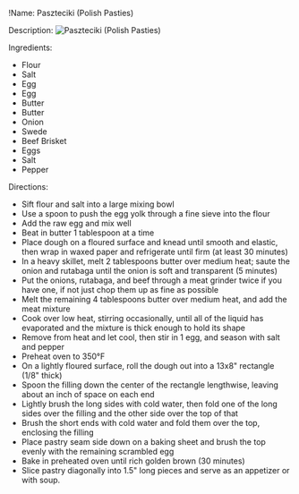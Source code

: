 !Name: Paszteciki (Polish Pasties)

Description:
![Paszteciki (Polish Pasties)](https://www.themealdb.com/images/media/meals/c9a3l31593261890.jpg "Paszteciki (Polish Pasties)")

Ingredients:
- Flour
- Salt
- Egg
- Egg
- Butter
- Butter
- Onion
- Swede
- Beef Brisket
- Eggs
- Salt
- Pepper

Directions:
- Sift flour and salt into a large mixing bowl
- Use a spoon to push the egg yolk through a fine sieve into the flour
- Add the raw egg and mix well
- Beat in butter 1 tablespoon at a time
- Place dough on a floured surface and knead until smooth and elastic, then wrap in waxed paper and refrigerate until firm (at least 30 minutes)
- In a heavy skillet, melt 2 tablespoons butter over medium heat; saute the onion and rutabaga until the onion is soft and transparent (5 minutes)
- Put the onions, rutabaga, and beef through a meat grinder twice if you have one, if not just chop them up as fine as possible
- Melt the remaining 4 tablespoons butter over medium heat, and add the meat mixture
- Cook over low heat, stirring occasionally, until all of the liquid has evaporated and the mixture is thick enough to hold its shape
- Remove from heat and let cool, then stir in 1 egg, and season with salt and pepper
- Preheat oven to 350°F
- On a lightly floured surface, roll the dough out into a 13x8" rectangle (1/8" thick)
- Spoon the filling down the center of the rectangle lengthwise, leaving about an inch of space on each end
- Lightly brush the long sides with cold water, then fold one of the long sides over the filling and the other side over the top of that
- Brush the short ends with cold water and fold them over the top, enclosing the filling
- Place pastry seam side down on a baking sheet and brush the top evenly with the remaining scrambled egg
- Bake in preheated oven until rich golden brown (30 minutes)
- Slice pastry diagonally into 1.5" long pieces and serve as an appetizer or with soup.
